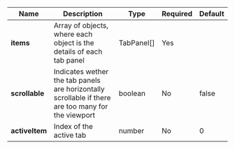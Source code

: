 | **Name**       | **Description**                                                                                    | **Type**   | **Required** | **Default** |
|----------------|----------------------------------------------------------------------------------------------------|------------|--------------|-------------|
| **items**      | Array of objects, where each object is the details of each tab panel                               | TabPanel[] | Yes          |             |
| **scrollable** | Indicates wether the tab panels are horizontally scrollable if there are too many for the viewport | boolean    | No           | false       |
| **activeItem** | Index of the active tab                                                                            | number     | No           | 0           |
